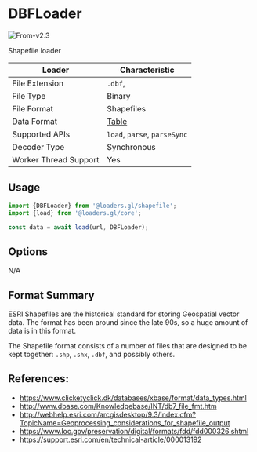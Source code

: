 # DBFLoader

<p class="badges">
  <img src="https://img.shields.io/badge/From-v2.3-blue.svg?style=flat-square" alt="From-v2.3" />
</p>

Shapefile loader

| Loader                | Characteristic                               |
| --------------------- | -------------------------------------------- |
| File Extension        | `.dbf`,                                      |
| File Type             | Binary                                       |
| File Format           | Shapefiles                                   |
| Data Format           | [Table](/docs/specifications/category-table) |
| Supported APIs        | `load`, `parse`, `parseSync`                 |
| Decoder Type          | Synchronous                                  |
| Worker Thread Support | Yes                                          |

## Usage

```js
import {DBFLoader} from '@loaders.gl/shapefile';
import {load} from '@loaders.gl/core';

const data = await load(url, DBFLoader);
```

## Options

N/A

## Format Summary

ESRI Shapefiles are the historical standard for storing Geospatial vector data.
The format has been around since the late 90s, so a huge amount of data is in
this format.

The Shapefile format consists of a number of files that are designed to be kept
together: `.shp`, `.shx`, `.dbf`, and possibly others.

## References:

- https://www.clicketyclick.dk/databases/xbase/format/data_types.html
- http://www.dbase.com/Knowledgebase/INT/db7_file_fmt.htm
- http://webhelp.esri.com/arcgisdesktop/9.3/index.cfm?TopicName=Geoprocessing_considerations_for_shapefile_output
- https://www.loc.gov/preservation/digital/formats/fdd/fdd000326.shtml
- https://support.esri.com/en/technical-article/000013192
